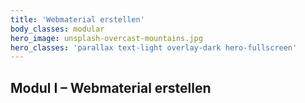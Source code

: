 ```yaml
---
title: 'Webmaterial erstellen'
body_classes: modular
hero_image: unsplash-overcast-mountains.jpg
hero_classes: 'parallax text-light overlay-dark hero-fullscreen'
---
```


## Modul I – Webmaterial erstellen